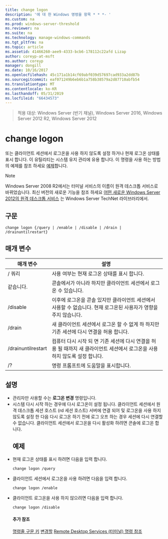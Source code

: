 ```yaml
---
title: change logon
description: '에 대 한 Windows 명령을 항목 * * *- '
ms.custom: na
ms.prod: windows-server-threshold
ms.reviewer: na
ms.suite: na
ms.technology: manage-windows-commands
ms.tgt_pltfrm: na
ms.topic: article
ms.assetid: 41466260-aee9-4333-bcb6-178112c22afd Lizap
author: coreyp-at-msft
ms.author: coreyp
manager: dongill
ms.date: 10/16/2017
ms.openlocfilehash: 45c171a1b14cf69abf039d57697cad933a2dd87b
ms.sourcegitcommit: eaf071249b6eb6b1a758b38579a2d87710abfb54
ms.translationtype: MT
ms.contentlocale: ko-KR
ms.lasthandoff: 05/31/2019
ms.locfileid: "66434573"
---
```

>적용 대상: Windows Server (반기 채널), Windows Server 2016, Windows Server 2012 R2, Windows Server 2012

# <a name="change-logon"></a>change logon
또는 클라이언트 세션에서 로그온을 사용 하지 않도록 설정 하거나 현재 로그온 상태를 표시 합니다.
이 유틸리티는 시스템 유지 관리에 유용 합니다.
이 명령을 사용 하는 방법의 예제를 참조 하세요 [예제](#BKMK_examples)합니다.
> [!NOTE]
> Windows Server 2008 R2에서는 터미널 서비스의 이름이 원격 데스크톱 서비스로 바뀌었습니다. 최신 버전의 새로운 기능을 참조 하세요 [어떤 새로운 Windows Server 2012의 원격 데스크톱 서비스](https://technet.microsoft.com/library/hh831527) 는 Windows Server TechNet 라이브러리에서.
> ## <a name="syntax"></a>구문
> ```
> change logon {/query | /enable | /disable | /drain | /drainuntilrestart}
> ```
> ## <a name="parameters"></a>매개 변수
> 
> |     매개 변수      |                                                       설명                                                        |
> |--------------------|--------------------------------------------------------------------------------------------------------------------------|
> |       / 쿼리       |                             사용 여부는 현재 로그온 상태를 표시 합니다.                              |
> |      같습니다.       |                              콘솔에서가 아니라 하지만 클라이언트 세션에서 로그온 수 있습니다.                              |
> |      /disable      |  이후에 로그온을 콘솔 있지만 클라이언트 세션에서 사용할 수 없습니다. 현재 로그온된 사용자가 영향을 주지 않습니다.   |
> |       /drain       |                 새 클라이언트 세션에서 로그온 할 수 없게 하 하지만 기존 세션에 다시 연결을 허용 합니다.                 |
> | /drainuntilrestart | 컴퓨터 다시 시작 되 면 기존 세션에 다시 연결을 허용 될 때까지 새 클라이언트 세션에서 로그온을 사용 하지 않도록 설정 합니다. |
> |         /?         |                                           명령 프롬프트에 도움말을 표시합니다.                                           |
> 
> ## <a name="remarks"></a>설명
> - 관리자만 사용할 수는 **로그온 변경** 명령입니다.
> - 시스템 다시 시작 하는 경우에 다시 로그온이 설정 됩니다. 클라이언트 세션에서 원격 데스크톱 세션 호스트 (rd 세션 호스트) 서버에 연결 되어 및 로그온을 사용 하지 않도록 설정 한 다음 다시 로그온 하기 전에 로그 오프 하는 경우 세션에 다시 연결할 수 없습니다. 클라이언트 세션에서 로그온을 다시 활성화 하려면 콘솔에 로그온 합니다.
>   ## <a name="BKMK_examples"></a>예제
> - 현재 로그온 상태를 표시 하려면 다음을 입력 합니다.
>   ```
>   change logon /query
>   ```
> - 클라이언트 세션에서 로그온을 사용 하려면 다음을 입력 합니다.
>   ```
>   change logon /enable
>   ```
> - 클라이언트 로그온을 사용 하지 않으려면 다음을 입력 합니다.
>   ```
>   change logon /disable
>   ```
>   #### <a name="additional-references"></a>추가 참조
>   [명령줄 구문 키](command-line-syntax-key.md)
>   [변경할](change.md)
>   [Remote Desktop Services &#40;터미널&#41; 명령 참조](remote-desktop-services-terminal-services-command-reference.md)
